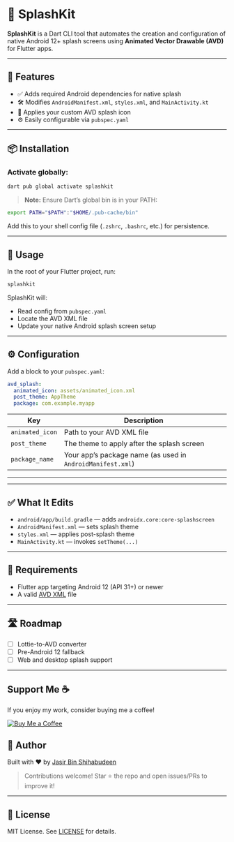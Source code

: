 
# 🌊 SplashKit

**SplashKit** is a Dart CLI tool that automates the creation and configuration of native Android 12+ splash screens using **Animated Vector Drawable (AVD)** for Flutter apps.

---

## 🚀 Features

- ✅ Adds required Android dependencies for native splash
- 🛠 Modifies `AndroidManifest.xml`, `styles.xml`, and `MainActivity.kt`
- 🎨 Applies your custom AVD splash icon
- ⚙️ Easily configurable via `pubspec.yaml`

---

## 📦 Installation

### Activate globally:

```bash
dart pub global activate splashkit
```

> **Note:** Ensure Dart’s global bin is in your PATH:

```bash
export PATH="$PATH":"$HOME/.pub-cache/bin"
```

Add this to your shell config file (`.zshrc`, `.bashrc`, etc.) for persistence.

---

## 🧪 Usage

In the root of your Flutter project, run:

```bash
splashkit
```

SplashKit will:

- Read config from `pubspec.yaml`
- Locate the AVD XML file
- Update your native Android splash screen setup

---

## ⚙️ Configuration

Add a block to your `pubspec.yaml`:

```yaml
avd_splash:
  animated_icon: assets/animated_icon.xml
  post_theme: AppTheme
  package: com.example.myapp
```

| Key             | Description                                                         |
|----------------|---------------------------------------------------------------------|
| `animated_icon`| Path to your AVD XML file                                           |
| `post_theme`   | The theme to apply after the splash screen                          |
| `package_name` | Your app’s package name (as used in `AndroidManifest.xml`)          |

---

---

## ✅ What It Edits

- `android/app/build.gradle` — adds `androidx.core:core-splashscreen`
- `AndroidManifest.xml` — sets splash theme
- `styles.xml` — applies post-splash theme
- `MainActivity.kt` — invokes `setTheme(...)`

---

## 🧾 Requirements

- Flutter app targeting Android 12 (API 31+) or newer
- A valid [AVD XML](https://developer.android.com/reference/android/graphics/drawable/AnimatedVectorDrawable) file

---

## 🛣 Roadmap

- [ ] Lottie-to-AVD converter
- [ ] Pre-Android 12 fallback
- [ ] Web and desktop splash support

---

## Support Me ☕
If you enjoy my work, consider buying me a coffee!

[![Buy Me a Coffee](https://img.shields.io/badge/Buy%20Me%20a%20Coffee-yellow?style=for-the-badge&logo=buy-me-a-coffee)](https://buymeacoffee.com/mohammedjasir)



## 🙋 Author

Built with ❤️ by [Jasir Bin Shihabudeen](https://github.com/mohammed-jasir-7)

> Contributions welcome! Star ⭐️ the repo and open issues/PRs to improve it!

---

## 📄 License

MIT License. See [LICENSE](LICENSE) for details.

